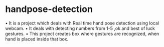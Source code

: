 # handpose-detection
•	It is a project which deals with Real time hand pose detection using local webcam.
•	It deals with detecting numbers from 1-5 ,ok and best of luck gestures.
•	This project creates box where gestures are recognized, when hand is placed inside that box.
